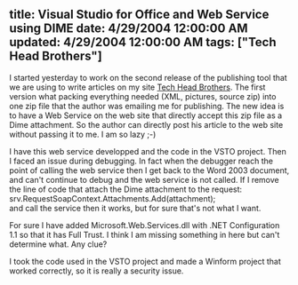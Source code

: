 title: Visual Studio for Office and Web Service using DIME
date: 4/29/2004 12:00:00 AM
updated: 4/29/2004 12:00:00 AM
tags: ["Tech Head Brothers"]
---
I started yesterday to work on the second release of the publishing tool that we are using to write articles on my site [Tech Head Brothers](http://www.techheadbrothers.com "Tech Head Brothers"). The first version what packing everything needed (XML, pictures, source zip) into one zip file that the author was emailing me for publishing. The new idea is to have a Web Service on the web site that directly accept this zip file as a Dime attachment. So the author can directly post his article to the web site without passing it to me. I am so lazy ;-)

I have this web service developped and the code in the VSTO project. Then I faced an issue during debugging. In fact when the debugger reach the point of calling the web service then I get back to the Word 2003 document, and can't continue to debug and the web service is not called. If I remove the line of code that attach the Dime attachment to the request:<br>srv.RequestSoapContext.Attachments.Add(attachment);<br>and call the service then it works, but for sure that's not what I want.

For sure I have added Microsoft.Web.Services.dll with .NET Configuration 1.1 so that it has Full Trust. I think I am missing something in here but can't determine what. Any clue?

I took the code used in the VSTO project and made a Winform project that worked correctly, so it is really a security issue.

